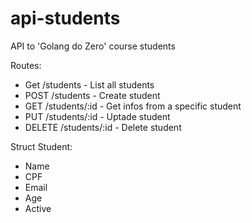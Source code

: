 # api-students
API to 'Golang do Zero' course students

Routes:
- Get /students - List all students
- POST /students - Create student
- GET /students/:id - Get infos from a specific student
- PUT /students/:id - Uptade student
- DELETE /students/:id - Delete student

Struct Student:
- Name
- CPF
- Email
- Age
- Active
